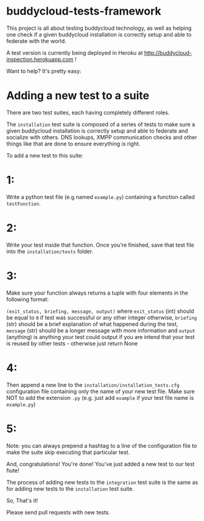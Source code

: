 buddycloud-tests-framework
===========================

This project is all about testing buddycloud technology,
as well as helping one check if a given buddycloud installation
is correctly setup and able to federate with the world.

A test version is currently being deployed in Heroku at http://buddycloud-inspection.herokuapp.com !

Want to help? It's pretty easy:

Adding a new test to a suite
============================

There are two test suites, each having completely different roles.

The ```installation``` test suite is composed of a series of tests to make sure a given buddycloud installation
is correctly setup and able to federate and socialize with others. DNS lookups, XMPP communication checks and other
things like that are done to ensure everything is right.

To add  a new test to this suite:

1:
==

Write a python test file (e.g named ```example.py```) containing a function called ```testFunction```.


2:
==

Write your test inside that function. Once you're finished, save that test file into the ```installation/tests``` folder.


3:
==

Make sure your function always returns a tuple with four elements in the following format:

```(exit_status, briefing, message, output)``` where
```exit_status``` (int)
	should be equal to ```0``` if test was successful or any other integer otherwise,
```briefing``` (str)
	should be a brief explanation of what happened during the test,
```message``` (str)
	should be a longer message with more information and
```output``` (anything)
	is anything your test could output if you are intend that your test is reused by other tests - otherwise just return None

4:
==

Then append a new line to the ```installation/installation_tests.cfg``` configuration file containing only the name
of your new test file. Make sure NOT to add the extension ```.py``` (e.g. just add ```example``` if your test file name is ```example.py```)


5:
==
Note: you can always prepend a hashtag to a line of the configuration file to make the suite skip executing that particular test.


And, congratulations! You're done! You've just added a new test to our test fiute!


The process of adding new tests to the ```integration``` test suite is the same as for adding new tests to the ```installation``` test suite.


So, That's it!

Please send pull requests with new tests.
